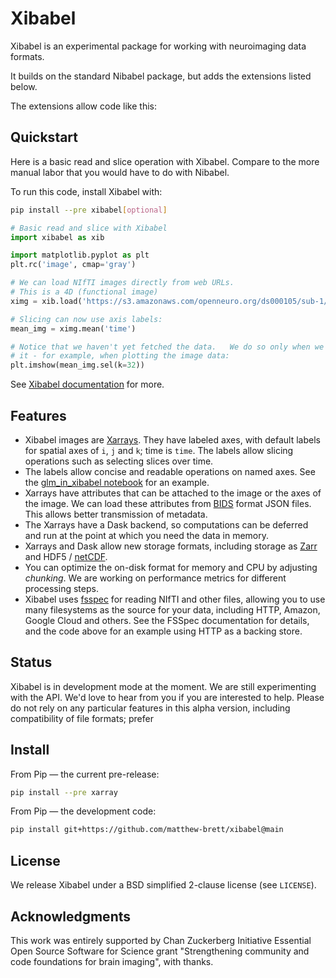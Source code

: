 # Xibabel

Xibabel is an experimental package for working with neuroimaging data formats.

It builds on the standard Nibabel package, but adds the extensions listed below.

The extensions allow code like this:

## Quickstart

Here is a basic read and slice operation with Xibabel. Compare to the more manual labor that you would have to do with Nibabel.

To run this code, install Xibabel with:

```bash
pip install --pre xibabel[optional]
```

```python
# Basic read and slice with Xibabel
import xibabel as xib

import matplotlib.pyplot as plt
plt.rc('image', cmap='gray')

# We can load NIfTI images directly from web URLs.
# This is a 4D (functional image)
ximg = xib.load('https://s3.amazonaws.com/openneuro.org/ds000105/sub-1/func/sub-1_task-objectviewing_run-01_bold.nii.gz')

# Slicing can now use axis labels:
mean_img = ximg.mean('time')

# Notice that we haven't yet fetched the data.   We do so only when we need
# it - for example, when plotting the image data:
plt.imshow(mean_img.sel(k=32))
```

See [Xibabel documentation](https://matthew-brett.github.io/xibabel) for more.

## Features

- Xibabel images are [Xarrays](https://docs.xarray.dev). They have labeled
  axes, with default labels for spatial axes of `i`, `j` and `k`; time is
  `time`. The labels allow slicing operations such as selecting slices over
  time.
- The labels allow concise and readable operations on named axes.
  See the [glm_in_xibabel
  notebook](https://matthew-brett.github.io/xibabel/glm_with_xibabel) for an example.
- Xarrays have attributes that can be attached to the image or the axes of the
  image. We can load these attributes from
  [BIDS](https://bids.neuroimaging.io/) format JSON files. This allows better
  transmission of metadata.
- The Xarrays have a Dask backend, so computations can be deferred and run at
  the point at which you need the data in memory.
- Xarrays and Dask allow new storage formats, including storage as
  [Zarr](https://zarr.readthedocs.io) and
  HDF5 / [netCDF](https://en.wikipedia.org/wiki/NetCDF).
- You can optimize the on-disk format for memory and CPU by adjusting
  _chunking_. We are working on performance metrics for different processing
  steps.
- Xibabel uses [fsspec](https://filesystem-spec.readthedocs.io) for reading
  NIfTI and other files, allowing you to use many filesystems as the source for
  your data, including HTTP, Amazon, Google Cloud and others. See the FSSpec
  documentation for details, and the code above for an example using HTTP as
  a backing store.

## Status

Xibabel is in development mode at the moment. We are still experimenting with the API. We'd love to hear from you if you are interested to help. Please do not rely on any particular features in this alpha version, including compatibility of file formats; prefer

## Install

From Pip — the current pre-release:

```bash
pip install --pre xarray
```

From Pip — the development code:

```bash
pip install git+https://github.com/matthew-brett/xibabel@main
```

## License

We release Xibabel under a BSD simplified 2-clause license (see `LICENSE`).

## Acknowledgments

This work was entirely supported by Chan Zuckerberg Initiative Essential Open
Source Software for Science grant "Strengthening community and code foundations
for brain imaging", with thanks.
